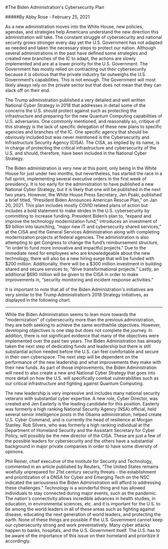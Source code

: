 #The Biden Administration's Cybersecurity Plan

#####By Abby Rose - February 25, 2021

As a new administration moves into the White House, new policies, agendas, and strategies help Americans understand the new direction this administration will take. The constant struggle of cybersecurity and national security grows stronger every day yet the U.S. Government has not adapted as needed and taken the necessary steps to protect our nation. Although several administrations in the past have defined some strategies and created new branches of the IC to adapt, the actions are slowly implemented and are at a lower priority for the U.S. Government. The Government has mostly relied on contracting out their cybersecurity because it is obvious that the private industry far outweighs the U.S. Government’s capabilities. This is not enough. The Government will most likely always rely on the private sector but that does not mean that they can slack off on their end. 

The Trump administration published a very detailed and well written National Cyber Strategy in 2018 that addresses in detail some of the concerns the U.S. should protect against such as protecting the infrastructure and preparing for the new Quantum Computing capabilities of U.S. adversaries. One commonly mentioned, and reasonably so, critique of this strategy is the lack of specific delegation of these new plans to specific agencies and branches of the IC. One specific agency that should be obviously included but was never mentioned is the Cybersecurity and Infrastructure Security Agency (CISA). The CISA, as implied by its name, is in charge of protecting the critical infrastructure and cybersecurity of the U.S. and should, therefore, have been included in the National Cyber Strategy. 

The Biden administration is very new at this point, only being in the White House for just under two months, but nevertheless, has started the race in a full sprint, implementing several executive orders in the first week of presidency. It is too early for the administration to have published a new National Cyber Strategy, but it is likely that one will be published in the next two years. However, the White House Press Secretary, Jen Psaki, published a brief titled, “President Biden Announces American Rescue Plan,” on Jan 20, 2021. This plan includes mostly COVID related plans of action but includes a bold statement to make strides in the U.S. cybersecurity by committing to increase funding. President Biden’s plan to, “expand and improve the technology modernization fund,” introduces an investment of $9 billion into launching, “major new IT and cybersecurity shared services,” at the CISA and the General Services Administration along with completing modernization projects at federal agencies. The administration is also attempting to get Congress to change the fund’s reimbursement structure, “in order to fund more innovative and impactful projects.” Due to the immediate need for employees who are knowledgeable about the new technology, there will also be a new hiring surge that will be funded with $200 million. Additionally, there will be a $300 million investment in building shared and secure services to, “drive transformational projects.” Lastly, an additional $690 million will be given to the CISA in order to make improvements in, “security monitoring and incident response activities.”

It is important to note that all of the Biden Administration's initiatives are very similar to the Trump Administration’s 2018 Strategy initiatives, as displayed in the following chart.

***

While the Biden Administration seems to lean more towards the "modernization" of cybersecurity more than the previous administration, they are both seeking to achieve the same worthwhile objectives. However, developing objectives is one step but does not complete the journey. In addition, there is not significant evidence that many of the objectives were implemented over the past two years. The Biden Administration has already taken the next step of dedicating funds and leadership but there is still substantial action needed before the U.S. can feel comfortable and secure in their own cyberspace. The next step will be dependent on the performance of the new leadership and what improvements they make with their new funds. As part of those improvements, the Biden Administration will need to also create a new and National Cyber Strategy that goes into more detail on how the U.S. will specifically combat vulnerabilities such as our critical infrastructure and fighting against Quantum Computing.

The new leadership is very impressive and includes many national security veterans with substantial cyber expertise. A new role, Cyber Director, was created and Jen Easterly is the leading candidate for this position. Easterly was formerly a high ranking National Security Agency (NSA) official, held several senior intelligence posts in the Obama administration, helped create U.S. Cyber Command, and is currently the head of resilience at Morgan Stanley. Rob Silvers, who was formerly a high ranking individual at the Department of Homeland Security and the Assistant Secretary for Cyber Policy, will possibly be the new director of the CISA. These are just a few of the possible leaders for cybersecurity and the others have a substantial background in major private companies in order to have some diversity of opinions. 

Phil Reiner, chief executive of the Institute for Security and Technology, commented in an article published by Reuters, “The United States remains woefully unprepared for 21st century security threats - the establishment and prioritization of a DNSA for Cyber and Emerging Tech on the NSC indicated the seriousness the Biden Administration will afford to addressing these challenges.” Technology is a wonderful thing and has allowed individuals to stay connected during major events, such as the pandemic. The nation's connectivity allows incredible advances in health studies, in education, in environmental sciences, etc. and it is important for the U.S. to be among the world leaders in all of these areas such as fighting against disease, educating the next generation of world leaders, and protecting the earth. None of these things are possible if the U.S. Government cannot keep our cybersecurity strong and work preventatively. Many cyber attacks happen to banks, hospitals, and the U.S. Government itself. The U.S. has to be aware of the importance of this issue on their homeland and prioritize it accordingly.


